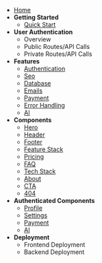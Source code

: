 * [Home](/)
* **Getting Started**
  * [Quick Start](gettingstarted/quickstart.md)
* **User Authentication**
  * Overview
  * Public Routes/API Calls
  * Private Routes/API Calls
* **Features**
  * [Authentication](Features/Authentication.md)
  * [Seo](Features/Seo.md)
  * [Database](Features/Database.md)
  * [Emails](Features/Email.md)
  * [Payment](Features/Payment.md)
  * [Error Handling](Features/ErrorHandling.md)
  * [AI](Features/AI.md)
* **Components**
  * [Hero](Components/Hero.md)
  * [Header](Components/Header.md)
  * [Footer](https://file+.vscode-resource.vscode-cdn.net/c%3A/Users/patel/Documents/Saas%20BoilerPlate/Documentation/docs/Components/Footer.md)
  * [Feature Stack](Components/FeatureStack.md)
  * [Pricing](https://file+.vscode-resource.vscode-cdn.net/c%3A/Users/patel/Documents/Saas%20BoilerPlate/Documentation/docs/Components/Pricing.md)
  * [FAQ](https://file+.vscode-resource.vscode-cdn.net/c%3A/Users/patel/Documents/Saas%20BoilerPlate/Documentation/docs/Components/FAQ.md)
  * [Tech Stack](https://file+.vscode-resource.vscode-cdn.net/c%3A/Users/patel/Documents/Saas%20BoilerPlate/Documentation/docs/Components/TechStack.md)
  * [About](Components/About.md)
  * [CTA](Components/CTA.md)
  * [404](Components/404.md)
* **Authenticated Components**
  * [Profile](AuthenticatedComponents/Profile.md)
  * [Settings](AuthenticatedComponents/Settings.md)
  * [Payment](AuthenticatedComponents/Payment.md)
  * [AI](AuthenticatedComponents/AI.md)
* **Deployment**
  * Frontend Deployment
  * Backend Deployment
